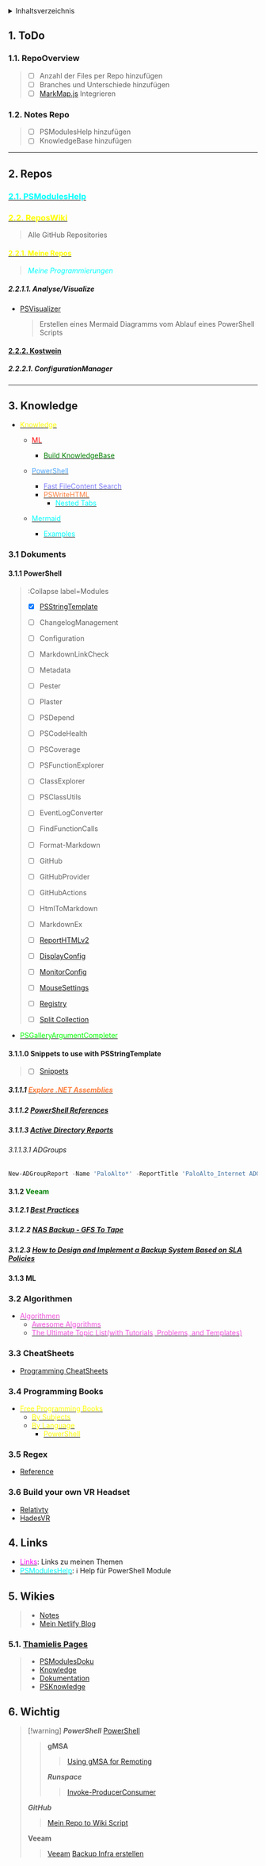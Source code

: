 <details>
<summary>Inhaltsverzeichnis</summary>

- [1. ToDo](#1-todo)
  - [1.1. RepoOverview](#11-repooverview)
  - [1.2. Notes Repo](#12-notes-repo)
- [2. Repos](#2-repos)
  - [2.1. PSModulesHelp](#21-psmoduleshelp)
  - [2.2. ReposWiki](#22-reposwiki)
    - [2.2.1. Meine Repos](#221-meine-repos)
      - [2.2.1.1. Analyse/Visualize](#2211-analysevisualize)
    - [2.2.2. Kostwein](#222-kostwein)
      - [2.2.2.1. ConfigurationManager](#2221-configurationmanager)
- [3. Knowledge](#3-knowledge)
  - [3.1 Dokuments](#31-dokuments)
    - [3.1.1 PowerShell](#311-powershell)
    - [3.1.1.0 Snippets to use with PSStringTemplate](#3110-snippets-to-use-with-psstringtemplate)
      - [3.1.1.1 Explore .NET Assemblies](#3111-explore-net-assemblies)
      - [3.1.1.2 PowerShell References](#3112-powershell-references)
      - [3.1.1.3 Active Directory Reports](#3113-active-directory-reports)
        - [3.1.1.3.1 ADGroups](#31131-adgroups)
    - [3.1.2 Veeam](#312-veeam)
      - [3.1.2.1 Best Practices](#3121-best-practices)
      - [3.1.2.2 NAS Backup - GFS To Tape](#3122-nas-backup---gfs-to-tape)
      - [3.1.2.3 How to Design and Implement a Backup System Based on SLA Policies](#3123-how-to-design-and-implement-a-backup-system-based-on-sla-policies)
    - [3.1.3 ML](#313-ml)
  - [3.2 Algorithmen](#32-algorithmen)
  - [3.3 CheatSheets](#33-cheatsheets)
  - [3.4 Programming Books](#34-programming-books)
  - [3.5 Regex](#35-regex)
  - [3.6 Build your own VR Headset](#36-build-your-own-vr-headset)
- [4. Links](#4-links)
- [5. Wikies](#5-wikies)
  - [5.1. Thamielis Pages](#51-thamielis-pages)
- [6. Wichtig](#6-wichtig)

</details>

## 1. ToDo

### 1.1. RepoOverview
  >
  > - [ ] Anzahl der Files per Repo hinzufügen
  > - [ ] Branches und Unterschiede hinzufügen
  > - [ ] [MarkMap.js](<https://markmap.js.org>) Integrieren
  >
### 1.2. Notes Repo
  >
  > - [ ] PSModulesHelp hinzufügen
  > - [ ] KnowledgeBase hinzufügen

---

## 2. Repos

### [<span style ="color:cyan">2.1. PSModulesHelp</span>](/docs/PSModulesHelp/ModuleDoku)

### [<span style="color:yellow">2.2. ReposWiki</span>](/docs/ReposWiki/ReposWiki)
  > Alle GitHub Repositories

#### [<span style="color:yellow">2.2.1. Meine Repos</span>](/docs/ReposWiki/Repositories)
  > <span style="color:cyan">*Meine Programmierungen*</span>

##### 2.2.1.1. Analyse/Visualize

- [PSVisualizer](<https://github.com/In-Pro-Org/PSVisualizer>)
  > Erstellen eines Mermaid Diagramms vom Ablauf eines PowerShell Scripts

#### [2.2.2. Kostwein](/docs/Kostwein)

##### 2.2.2.1. ConfigurationManager

---

## 3. Knowledge

- [<span style="color:yellow">Knowledge</span>](/docs/Knowledge/Knowledge)
  - [<span style="color:red">ML</span>](/docs/Knowledge/ML/ML)
    - [<span style="color:green">Build KnowledgeBase</span>](</docs/Knowledge/ML/How%20FI%20FTurned%20FMy%20FCompanys%20FDocs%20Finto%20Fa%20FSearchable%20FDatabase%20Fwith%20FOpenAI>)
  - [<span style="color:#4da6ff">PowerShell</span>](/docs/Knowledge/PowerShell/PowerShell.md)
    - [<span style="color:#7d7dff">Fast FileContent Search</span>](https://www.leeholmes.com/scour-fast-personal-local-content-searches/)
    - [<span style="color:#ff8040">PSWriteHTML</span>](/docs/Knowledge/PowerShell/PSWriteHTML)
      - [<span style="color:cyan">Nested Tabs</span>](</docs/Knowledge/PowerShell/PSWriteHTML/Nested%20FTabs,%20FDiagram%20FUpdates,%20FDiagram%20FEvents,%20FCalendar%20FObject%20Fand%20Fmore%20Fin%20FPSWriteHTML>)
    
  - [<span style="color:cyan">Mermaid</span>](/docs/Knowledge/Mermaid/Mermaid)
    - [<span style="color:cyan">Examples</span>](/docs/Knowledge/Mermaid/MermaidOnGitHubExamples)

### 3.1 Dokuments

#### 3.1.1 PowerShell
> :Collapse label=Modules
> - [X] [PSStringTemplate](<https://github.com/SeeminglyScience/PSStringTemplate>)
> - [ ] ChangelogManagement
> - [ ] Configuration
> - [ ] MarkdownLinkCheck
> - [ ] Metadata
> - [ ] Pester
> - [ ] Plaster
> - [ ] PSDepend
> - [ ] PSCodeHealth
> - [ ] PSCoverage
> - [ ] PSFunctionExplorer
> - [ ] ClassExplorer
> - [ ] PSClassUtils
> - [ ] EventLogConverter
> - [ ] FindFunctionCalls
> - [ ] Format-Markdown
> - [ ] GitHub
> - [ ] GitHubProvider
> - [ ] GitHubActions
> - [ ] HtmlToMarkdown
> - [ ] MarkdownEx
>
> - [ ] [ReportHTMLv2](<https://www.powershellgallery.com/packages/ReportHTMLV2/2.1>)
>
> - [ ] [DisplayConfig](<https://github.com/MartinGC94/DisplayConfig>)
> - [ ] [MonitorConfig](<https://github.com/MartinGC94/MonitorConfig>)
> - [ ] [MouseSettings](<https://github.com/MartinGC94/MouseSettings>)
> - [ ] [Registry](<https://github.com/MartinGC94/PSRegistry>)
> - [ ] [Split Collection](<https://github.com/MartinGC94/SplitCollection>)

- [<span style="color:#00ff00">PSGalleryArgumentCompleter</span>](<https://github.com/MartinGC94/UsefulArgumentCompleters>)

#### 3.1.1.0 Snippets to use with PSStringTemplate
  > - [ ] [Snippets](<https://github.com/MartinGC94/Snippets>)

##### 3.1.1.1 [<span style="color:#ff8040">Explore .NET Assemblies</span>](/Explore_dotNETAssemblies)

##### 3.1.1.2 [PowerShell References](/PowerShell-References)

##### 3.1.1.3 [Active Directory Reports](<https://github.com/jdhitsolutions/ADReportingTools>)

###### 3.1.1.3.1 ADGroups

```powershell
New-ADGroupReport -Name 'PaloAlto*' -ReportTitle 'PaloAlto_Internet ADGroups' -EmbedCSS -FilePath C:\Temp\ADPaloAlto_Internet.html -CSSUri "A:\PowerShell\PSTaskSequenceReport\IIS\css\ADReports.css"
```

#### 3.1.2 <span style="color:green">Veeam</span>

##### 3.1.2.1 [Best Practices](</docs/Knowledge/Veeam/Best%20FPractices/index>)

##### 3.1.2.2 [NAS Backup - GFS To Tape](</docs/Knowledge/Veeam/NAS%20Fbackup%20F-%20FGFS%20FTo%20FTape/NAS%20Fbackup%20F-%20FGFS%20Fto%20FTape%20F-%20FPart%20FI>)

##### 3.1.2.3 [How to Design and Implement a Backup System Based on SLA Policies](</docs/Knowledge/Veeam/How%20Fto%20FDesign%20Fand%20FImplement%20Fa%20FBackup%20FSystem/Veeam%20FHow%20Fto%20FDesign%20Fand%20FImplement%20Fa%20FBackup%20FSystem%20FBased%20Fon%20FSLA%20FPolicies%20F-%20FPart%20FI%20F-%20FDesign,%20FArchitecture,%20Fand%20FTagging%20Fin%20FvSphere>)

#### 3.1.3 ML

### 3.2 Algorithmen

- [<span style="color:rgb(241, 82, 220)">Algorithmen</span>](/Algorithmen)
  - [<span style="color:rgb(241, 82, 220)">Awesome Algorithms</span>](<https://github.com/tayllan/awesome-algorithms>)
  - [<span style="color:rgb(241, 82, 220)">The Ultimate Topic List(with Tutorials, Problems, and Templates)</span>](<https://blog.shahjalalshohag.com/topic-list/>)

### 3.3 CheatSheets

- [Programming CheatSheets](https://github.com/EbookFoundation/free-programming-books/blob/8366c91ffb66e43471ef26b578c03dff0fe8a4ef/more/free-programming-cheatsheets.md)

### 3.4 Programming Books

- [<span style="color:yellow">Free Programming Books</span>](<https://github.com/EbookFoundation/free-programming-books>)
  - [<span style="color:yellow">By Subjects</span>](<https://github.com/EbookFoundation/free-programming-books/blob/8366c91ffb66e43471ef26b578c03dff0fe8a4ef/books/free-programming-books-subjects.md>)
  - [<span style="color:yellow">By Language</span>](<https://github.com/EbookFoundation/free-programming-books/blob/8366c91ffb66e43471ef26b578c03dff0fe8a4ef/books/free-programming-books-langs.md>)
    - [<span style="color:yellow">PowerShell</span>](<https://github.com/EbookFoundation/free-programming-books/blob/main/books/free-programming-books-langs.md#powershell>)

### 3.5 Regex
- [Reference](https://learn.microsoft.com/en-us/dotnet/standard/base-types/regular-expression-language-quick-reference)

### 3.6 Build your own VR Headset

- [Relativty](<https://github.com/relativty/Relativty>)
- [HadesVR](<https://github.com/HadesVR/HadesVR>)

## 4. Links

- [<span style="color:magenta">Links</span>](/docs/Links/LinksWiki): Links zu meinen Themen
- [<span style="color:cyan">PSModulesHelp</span>](/docs/PSModulesHelp/ModuleDoku): :information_source: Help für PowerShell Module

## 5. Wikies
  >
  > - [Notes](https://github.com/thamielis/Notes)
  > - [Mein Netlify Blog](<https://blog.in-pro.org>)

### 5.1. [Thamielis Pages](<https://thamielis.github.io>)
  > - [PSModulesDoku](https://thamielis.github.io/PSModulesDoku/)
  > - [Knowledge](<https://thamielis.github.io/Knowledge>)
  > - [Dokumentation](<https://thamielis.github.io/Dokumentation/>)
  > - [PSKnowledge](https://thamielis.github.io/PSKnowledge/ClassExplorer/gasm.html)

## 6. Wichtig
>
>[!warning]
>***PowerShell***
>[PowerShell](</docs/Links/PowerShell%20FLinks>)
>>**gMSA**
>>>[Using gMSA for Remoting](<Knowledge/PowerShell/gMSA/Using Group Managed Service Accounts (gMSAs) for PowerShell Remoting.md>)
>>
>>***Runspace***
>>>[Invoke-ProducerConsumer](Scripts/Invoke-ProducerConsumer.ps1)
>>
>***GitHub***
>>[Mein Repo to Wiki Script](https://github.com/thamielis/PSRepoOverview)
>
>**Veeam**
>>[Veeam](/docs/Links/Veeam)
>>[Backup Infra erstellen](<https://jorgedelacruz.uk/2020/03/09/veeam-how-to-design-and-implement-a-backup-system-based-on-sla-policies-part-i-design-architecture-and-tagging-in-vsphere>)
>

